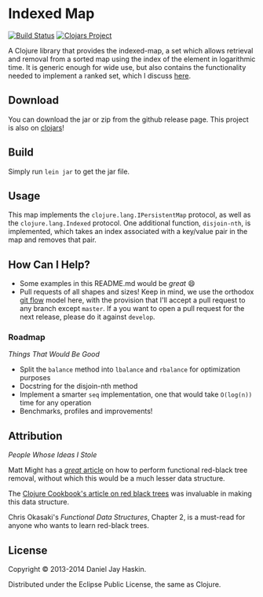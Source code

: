# Indexed Map

[![Build Status](https://travis-ci.org/djhaskin987/indexed-map.png)](https://travis-ci.org/djhaskin987/indexed-map)
[![Clojars Project](http://clojars.org/indexed-map/latest-version.svg)](http://clojars.org/indexed-map)

A Clojure library that provides the indexed-map, a set which allows retrieval and
removal from a sorted map using the index of the element in logarithmic time.
It is generic enough for wide use, but also contains the functionality needed to implement
a ranked set, which I discuss [here](http://djhaskin987.blogspot.com/2013/07/the-rankedset-optimizations-best-friend.html).

## Download

You can download the jar or zip from the github release page. This project is also on [clojars](https://clojars.org/indexed-map)!

## Build

Simply run `lein jar` to get the jar file.

## Usage

This map implements the `clojure.lang.IPersistentMap` protocol, as well as the `clojure.lang.Indexed` protocol.
One additional function, `disjoin-nth`, is implemented, which takes an index associated with a
key/value pair in the map and removes that pair.

## How Can I Help?

* Some examples in this README.md would be _great_ :smile:
* Pull requests of all shapes and sizes! Keep in mind, we use the orthodox [git flow](http://nvie.com/posts/a-successful-git-branching-model/) model here, with the provision that I'll accept a pull request to any branch except `master`. If a you want to open a pull request for the next release, please do it against `develop`.

### Roadmap
_Things That Would Be Good_

* Split the `balance` method into `lbalance` and `rbalance` for optimization purposes
* Docstring for the disjoin-nth method
* Implement a smarter `seq` implementation, one that would take `O(log(n))` time for any operation
* Benchmarks, profiles and improvements!

## Attribution
_People Whose Ideas I Stole_

Matt Might has a [_great_ article](http://matt.might.net/articles/red-black-delete/)
on how to perform functional red-black tree removal, without which this would
be a much lesser data structure.

The [Clojure Cookbook's article on red black trees](https://github.com/clojure-cookbook/clojure-cookbook/blob/master/02_composite-data/2-27_and_2-28_custom-data-structures/2-27_red-black-trees-part-i.asciidoc#sec_red_black_part_ii) was invaluable in making this data structure.

Chris Okasaki's _Functional Data Structures_, Chapter 2, is a must-read for anyone who wants to learn red-black trees.

## License

Copyright © 2013-2014 Daniel Jay Haskin.

Distributed under the Eclipse Public License, the same as Clojure.
